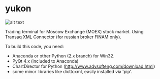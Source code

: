 # yukon

![alt text](https://smart-lab.ru/uploads/images/00/06/01/2018/01/06/db99e5.png)

Trading terminal for Moscow Exchange (MOEX) stock market.
Using Transaq XML Connector (for russian broker FINAM only).

To build this code, you need:

- Anaconda or other Python (2.x branch) for Win32.
- PyQt 4.x (included to Anaconda)
- ChartDirector for Python (http://www.advsofteng.com/download.html)
- some minor libraries like dicttoxml, easily installed via 'pip'.
